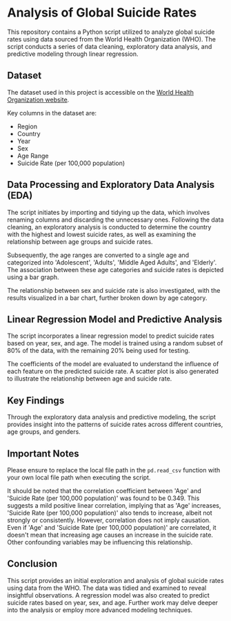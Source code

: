 # Analysis of Global Suicide Rates

This repository contains a Python script utilized to analyze global suicide rates using data sourced from the World Health Organization (WHO). The script conducts a series of data cleaning, exploratory data analysis, and predictive modeling through linear regression.

## Dataset

The dataset used in this project is accessible on the [World Health Organization website](https://www.who.int/data/gho/data/indicators/indicator-details/GHO/crude-suicide-rates-(per-100-000-population)). 

Key columns in the dataset are: 
- Region
- Country
- Year
- Sex
- Age Range
- Suicide Rate (per 100,000 population)

## Data Processing and Exploratory Data Analysis (EDA)

The script initiates by importing and tidying up the data, which involves renaming columns and discarding the unnecessary ones. Following the data cleaning, an exploratory analysis is conducted to determine the country with the highest and lowest suicide rates, as well as examining the relationship between age groups and suicide rates.

Subsequently, the age ranges are converted to a single age and categorized into 'Adolescent', 'Adults', 'Middle Aged Adults', and 'Elderly'. The association between these age categories and suicide rates is depicted using a bar graph.

The relationship between sex and suicide rate is also investigated, with the results visualized in a bar chart, further broken down by age category.

## Linear Regression Model and Predictive Analysis

The script incorporates a linear regression model to predict suicide rates based on year, sex, and age. The model is trained using a random subset of 80% of the data, with the remaining 20% being used for testing.

The coefficients of the model are evaluated to understand the influence of each feature on the predicted suicide rate. A scatter plot is also generated to illustrate the relationship between age and suicide rate.

## Key Findings

Through the exploratory data analysis and predictive modeling, the script provides insight into the patterns of suicide rates across different countries, age groups, and genders.

## Important Notes

Please ensure to replace the local file path in the `pd.read_csv` function with your own local file path when executing the script.

It should be noted that the correlation coefficient between 'Age' and 'Suicide Rate (per 100,000 population)' was found to be 0.349. This suggests a mild positive linear correlation, implying that as 'Age' increases, 'Suicide Rate (per 100,000 population)' also tends to increase, albeit not strongly or consistently. However, correlation does not imply causation. Even if 'Age' and 'Suicide Rate (per 100,000 population)' are correlated, it doesn't mean that increasing age causes an increase in the suicide rate. Other confounding variables may be influencing this relationship.

## Conclusion

This script provides an initial exploration and analysis of global suicide rates using data from the WHO. The data was tidied and examined to reveal insightful observations. A regression model was also created to predict suicide rates based on year, sex, and age. Further work may delve deeper into the analysis or employ more advanced modeling techniques.
